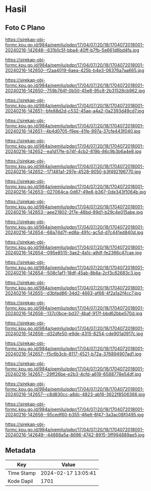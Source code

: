 # Hasil

## Foto C Plano

https://sirekap-obj-formc.kpu.go.id/984a/pemilu/pdpr/17/04/07/20/18/1704072018001-20240216-142648--631b1c5f-bba4-40ff-b7fb-5e661d6bd4fa.jpg

https://sirekap-obj-formc.kpu.go.id/984a/pemilu/pdpr/17/04/07/20/18/1704072018001-20240216-142650--f2aa4019-6aea-425b-b4e3-06376a7aa665.jpg

https://sirekap-obj-formc.kpu.go.id/984a/pemilu/pdpr/17/04/07/20/18/1704072018001-20240216-142650--759b764f-0b50-45e8-95c8-2b31528cb962.jpg

https://sirekap-obj-formc.kpu.go.id/984a/pemilu/pdpr/17/04/07/20/18/1704072018001-20240216-142651--bfe88d2d-c532-45ae-a4a2-0a2393d49cd7.jpg

https://sirekap-obj-formc.kpu.go.id/984a/pemilu/pdpr/17/04/07/20/18/1704072018001-20240216-142651--4b4d0705-f9ee-41fe-997a-37cfe443f040.jpg

https://sirekap-obj-formc.kpu.go.id/984a/pemilu/pdpr/17/04/07/20/18/1704072018001-20240216-142652--ea1d17fe-b74f-4cb2-819b-86c9b3b6a4e8.jpg

https://sirekap-obj-formc.kpu.go.id/984a/pemilu/pdpr/17/04/07/20/18/1704072018001-20240216-142652--171481a1-297e-4528-9050-b3f492196770.jpg

https://sirekap-obj-formc.kpu.go.id/984a/pemilu/pdpr/17/04/07/20/18/1704072018001-20240216-142653--027064ca-0d67-49e8-b367-0de343f1064b.jpg

https://sirekap-obj-formc.kpu.go.id/984a/pemilu/pdpr/17/04/07/20/18/1704072018001-20240216-142653--aee21802-2f7e-46bd-89d1-b29c4e015abe.jpg

https://sirekap-obj-formc.kpu.go.id/984a/pemilu/pdpr/17/04/07/20/18/1704072018001-20240216-142654--68a74d7f-ed8a-491c-ac5d-d7c441ed840d.jpg

https://sirekap-obj-formc.kpu.go.id/984a/pemilu/pdpr/17/04/07/20/18/1704072018001-20240216-142654--095e8515-3ae2-4a1c-a9df-fe2366c47cae.jpg

https://sirekap-obj-formc.kpu.go.id/984a/pemilu/pdpr/17/04/07/20/18/1704072018001-20240216-142654--508c1af1-18df-45ab-8b6a-2cf3c82683c3.jpg

https://sirekap-obj-formc.kpu.go.id/984a/pemilu/pdpr/17/04/07/20/18/1704072018001-20240216-142655--d3bfad86-34d2-4663-af68-4f2a1a2f4cc7.jpg

https://sirekap-obj-formc.kpu.go.id/984a/pemilu/pdpr/17/04/07/20/18/1704072018001-20240216-142656--137c0bce-bd37-4baf-917f-bbd62bbe570d.jpg

https://sirekap-obj-formc.kpu.go.id/984a/pemilu/pdpr/17/04/07/20/18/1704072018001-20240216-142656--d32dfe50-e9de-4315-8254-cde901a0917c.jpg

https://sirekap-obj-formc.kpu.go.id/984a/pemilu/pdpr/17/04/07/20/18/1704072018001-20240216-142657--f5c6b3cb-8117-4521-b72a-376894907ad1.jpg

https://sirekap-obj-formc.kpu.go.id/984a/pemilu/pdpr/17/04/07/20/18/1704072018001-20240216-142657--29ff26be-e2b3-4cfd-a619-6588778e54df.jpg

https://sirekap-obj-formc.kpu.go.id/984a/pemilu/pdpr/17/04/07/20/18/1704072018001-20240216-142657--c8d830cc-a8dc-4823-ab16-3622f8506366.jpg

https://sirekap-obj-formc.kpu.go.id/984a/pemilu/pdpr/17/04/07/20/18/1704072018001-20240216-142658--95cedf60-b355-46e6-8f47-3a3ac08f0495.jpg

https://sirekap-obj-formc.kpu.go.id/984a/pemilu/pdpr/17/04/07/20/18/1704072018001-20240216-142649--44868a5a-8696-4742-8915-3ff994889ae5.jpg


## Metadata

| Key        | Value               |
| ---------- | ------------------- |
| Time Stamp | 2024-02-17 13:05:41 |
| Kode Dapil | 1701                |



